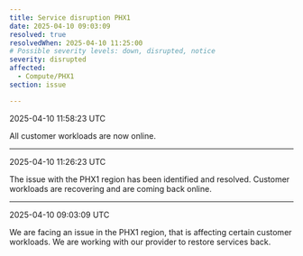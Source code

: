 ```yaml
---
title: Service disruption PHX1
date: 2025-04-10 09:03:09
resolved: true 
resolvedWhen: 2025-04-10 11:25:00 
# Possible severity levels: down, disrupted, notice
severity: disrupted
affected:
  - Compute/PHX1
section: issue

---
```


2025-04-10 11:58:23 UTC

All customer workloads are now online.

---

2025-04-10 11:26:23 UTC

The issue with the PHX1 region has been identified and resolved. Customer workloads are recovering and are coming back online.

---

2025-04-10 09:03:09 UTC

We are facing an issue in the PHX1 region, that is affecting certain customer workloads. We are working with our provider to restore services back.
